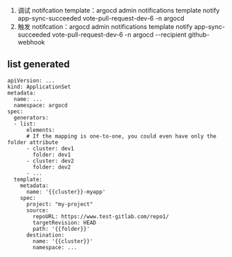 1. 调试 notifcation template：argocd admin notifications template notify app-sync-succeeded vote-pull-request-dev-6 -n argocd
2. 触发 notifcation：argocd admin notifications template notify app-sync-succeeded vote-pull-request-dev-6 -n argocd --recipient github-webhook

## list generated
```
apiVersion: ...
kind: ApplicationSet
metadata:
  name: ...
  namespace: argocd
spec:
  generators:
  - list:
      elements:
      # If the mapping is one-to-one, you could even have only the folder attribute 
      - cluster: dev1
        folder: dev1
      - cluster: dev2
        folder: dev2
      - ...
  template:
    metadata:
      name: '{{cluster}}-myapp'
    spec:
      project: "my-project"
      source:
        repoURL: https://www.test-gitlab.com/repo1/
        targetRevision: HEAD
        path: '{{folder}}'
      destination:
        name: '{{cluster}}'
        namespace: ...
```